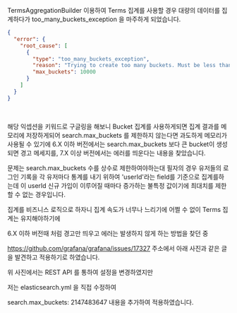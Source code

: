 TermsAggregationBuilder 이용하여 Terms 집계를 사용할 경우
대량의 데이터를 집계하다가 too_many_buckets_exception 을 마주하게 되었습니다.

```json
{
  "error": {
    "root_cause": [
      {
        "type": "too_many_buckets_exception",
        "reason": "Trying to create too many buckets. Must be less than or equal to: [10000] but was [10001]. This limit can be set by changing the [search.max_buckets] cluster level setting.",
        "max_buckets": 10000
      }
    ]
  }
}
```
</br>

해당 익셉션을 키워드로 구글링을 해보니 Bucket 집계를 사용하게되면 집계 결과를 메모리에 저장하게되어 search.max_buckets 를 제한하지 않는다면 과도하게 메모리가 사용될 수 있기에 6.X 이하 버전에서는 search.max_buckets 보다 큰 bucket이 생성되면 경고 메세지를, 7.X 이상 버전에서는 에러를 띄운다는 내용을 찾았습니다.


문제는 search.max_buckets 수를 상수로 제한하여야하는대
필자의 경우 유저들의 로그인 기록을 각 유저마다 통계를 내기 위하여 'userId'라는 field를 기준으로 집계를하는데 이 userId 신규 가입이 이루어질 때마다 증가하는 불특정 값이기에 최대치를 제한할 수 없는 경우입니다.

집계를 비즈니스 로직으로 하자니 집계 속도가 너무나 느리기에 어쩔 수 없이 Terms 집계는 유지해야하기에 

6.X 이하 버전때 처럼 경고만 띄우고 에러는 발생하지 않게 하는 방법을 찾던 중

https://github.com/grafana/grafana/issues/17327 주소에서 
아래 사진과 같은 글을 발견하고 적용하기로 하였습니다.

위 사진에서는 REST API 를 통하여 설정을 변경하였지만

저는 elasticsearch.yml 을 직접 수정하여

search.max_buckets: 2147483647 내용을 추가하여 적용하였습니다.

